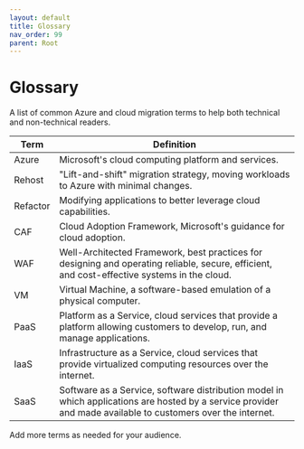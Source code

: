 ```yaml
---
layout: default
title: Glossary
nav_order: 99
parent: Root
---
```


# Glossary

A list of common Azure and cloud migration terms to help both technical and non-technical readers.

| Term | Definition |
|------|------------|
| Azure | Microsoft's cloud computing platform and services. |
| Rehost | "Lift-and-shift" migration strategy, moving workloads to Azure with minimal changes. |
| Refactor | Modifying applications to better leverage cloud capabilities. |
| CAF | Cloud Adoption Framework, Microsoft's guidance for cloud adoption. |
| WAF | Well-Architected Framework, best practices for designing and operating reliable, secure, efficient, and cost-effective systems in the cloud. |
| VM | Virtual Machine, a software-based emulation of a physical computer. |
| PaaS | Platform as a Service, cloud services that provide a platform allowing customers to develop, run, and manage applications. |
| IaaS | Infrastructure as a Service, cloud services that provide virtualized computing resources over the internet. |
| SaaS | Software as a Service, software distribution model in which applications are hosted by a service provider and made available to customers over the internet. |

Add more terms as needed for your audience.
